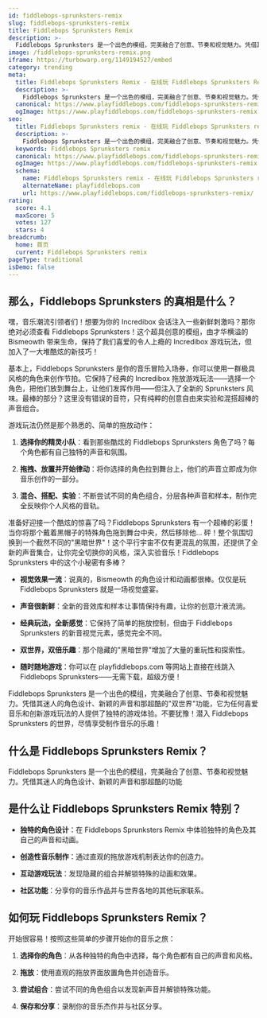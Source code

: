 ```yaml
---
id: fiddlebops-sprunksters-remix
slug: fiddlebops-sprunksters-remix
title: Fiddlebops Sprunksters Remix
description: >-
  Fiddlebops Sprunksters 是一个出色的模组，完美融合了创意、节奏和视觉魅力。凭借其迷人的角色设计、新颖的声音和那超酷的功能
image: /fiddlebops-sprunksters-remix.png
iframe: https://turbowarp.org/1149194527/embed
category: trending
meta:
  title: Fiddlebops Sprunksters Remix - 在线玩 Fiddlebops Sprunksters Remix
  description: >-
    Fiddlebops Sprunksters 是一个出色的模组，完美融合了创意、节奏和视觉魅力。凭借其迷人的角色设计、新颖的声音和那超酷的功能
  canonical: https://www.playfiddlebops.com/fiddlebops-sprunksters-remix/
  ogImage: https://www.playfiddlebops.com/fiddlebops-sprunksters-remix.png
seo:
  title: Fiddlebops Sprunksters remix - 在线玩 Fiddlebops Sprunksters remix
  description: >-
    Fiddlebops Sprunksters 是一个出色的模组，完美融合了创意、节奏和视觉魅力。凭借其迷人的角色设计、新颖的声音和那超酷的功能
  keywords: Fiddlebops Sprunksters remix
  canonical: https://www.playfiddlebops.com/fiddlebops-sprunksters-remix/
  ogImage: https://www.playfiddlebops.com/fiddlebops-sprunksters-remix.png
  schema:
    name: Fiddlebops Sprunksters remix - 在线玩 Fiddlebops Sprunksters remix
    alternateName: playfiddlebops.com
    url: https://www.playfiddlebops.com/fiddlebops-sprunksters-remix/
rating:
  score: 4.1
  maxScore: 5
  votes: 127
  stars: 4
breadcrumb:
  home: 首页
  current: Fiddlebops Sprunksters remix
pageType: traditional
isDemo: false
---
```


## 那么，Fiddlebops Sprunksters 的真相是什么？

嘿，音乐潮流引领者们！想要为你的 Incredibox 会话注入一些新鲜刺激吗？那你绝对必须查看 Fiddlebops Sprunksters！这个超具创意的模组，由才华横溢的 Bismeowth 带来生命，保持了我们喜爱的令人上瘾的 Incredibox 游戏玩法，但加入了一大堆酷炫的新技巧！

基本上，Fiddlebops Sprunksters 是你的音乐冒险入场券，你可以使用一群极具风格的角色来创作节拍。它保持了经典的 Incredibox 拖放游戏玩法——选择一个角色，把他们放到舞台上，让他们发挥作用——但注入了全新的 Sprunksters 风味。最棒的部分？这里没有错误的音符，只有纯粹的创意自由来实验和混搭超棒的声音组合。

游戏玩法仍然是那个熟悉的、简单的拖放动作：

1. **选择你的精灵小队**：看到那些酷炫的 Fiddlebops Sprunksters 角色了吗？每个角色都有自己独特的声音和氛围。

1. **拖拽、放置并开始律动**：将你选择的角色拉到舞台上，他们的声音立即成为你音乐创作的一部分。

1. **混合、搭配、实验**：不断尝试不同的角色组合，分层各种声音和样本，制作完全反映你个人风格的音轨。

准备好迎接一个酷炫的惊喜了吗？Fiddlebops Sprunksters 有一个超棒的彩蛋！当你将那个戴着黑帽子的特殊角色拖到舞台中央，然后移除他... 砰！整个氛围切换到一个截然不同的"黑暗世界"！这个平行宇宙不仅有更混乱的氛围，还提供了全新的声音集合，让你完全切换你的风格，深入实验音乐！Fiddlebops Sprunksters 中的这个小秘密有多棒？

- **视觉效果一流**：说真的，Bismeowth 的角色设计和动画都很棒。仅仅是玩 Fiddlebops Sprunksters 就是一场视觉盛宴。

- **声音很新鲜**：全新的音效库和样本让事情保持有趣，让你的创意汁液流淌。

- **经典玩法，全新感觉**：它保持了简单的拖放控制，但由于 Fiddlebops Sprunksters 的新音视觉元素，感觉完全不同。

- **双世界，双倍乐趣**：那个隐藏的"黑暗世界"增加了大量的重玩性和探索性。

- **随时随地游戏**：你可以在 playfiddlebops.com 等网站上直接在线跳入 Fiddlebops Sprunksters——无需下载，超级方便！

Fiddlebops Sprunksters 是一个出色的模组，完美融合了创意、节奏和视觉魅力。凭借其迷人的角色设计、新颖的声音和那超酷的"双世界"功能，它为任何喜爱音乐和创新游戏玩法的人提供了独特的游戏体验。不要犹豫！潜入 Fiddlebops Sprunksters 的世界，尽情享受制作音乐的乐趣！

## 什么是 Fiddlebops Sprunksters Remix？

Fiddlebops Sprunksters 是一个出色的模组，完美融合了创意、节奏和视觉魅力。凭借其迷人的角色设计、新颖的声音和那超酷的功能

## 是什么让 Fiddlebops Sprunksters Remix 特别？

- **独特的角色设计**：在 Fiddlebops Sprunksters Remix 中体验独特的角色及其自己的声音和动画。

- **创造性音乐制作**：通过直观的拖放游戏机制表达你的创造力。

- **互动游戏玩法**：发现隐藏的组合并解锁特殊的动画和效果。

- **社区功能**：分享你的音乐作品并与世界各地的其他玩家联系。

## 如何玩 Fiddlebops Sprunksters Remix？

开始很容易！按照这些简单的步骤开始你的音乐之旅：

1. **选择你的角色**：从各种独特的角色中选择，每个角色都有自己的声音和风格。

1. **拖放**：使用直观的拖放界面放置角色并创造音乐。

1. **尝试组合**：尝试不同的角色组合以发现新声音并解锁特殊功能。

1. **保存和分享**：录制你的音乐杰作并与社区分享。